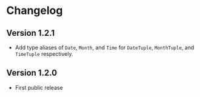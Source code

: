 Changelog
=========

Version 1.2.1
-------------

* Add type aliases of `Date`, `Month`, and `Time` for `DateTuple`, `MonthTuple`, and `TimeTuple` respectively.

Version 1.2.0
-------------

* First public release